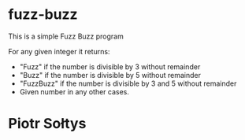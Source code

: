 # fuzz-buzz

This is a simple Fuzz Buzz program

For any given integer it returns:
- "Fuzz" if the number is divisible by 3 without remainder
- "Buzz" if the number is divisible by 5 without remainder
- "FuzzBuzz" if the number is divisible by 3 and 5 without remainder
- Given number in any other cases.

# Piotr Sołtys
